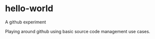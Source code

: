 # hello-world
A github experiment

Playing around github using basic source code management use cases.
